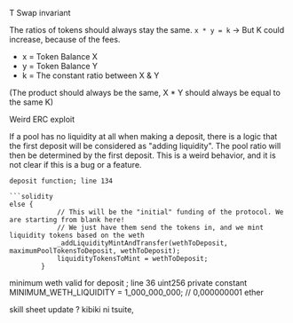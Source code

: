 T Swap invariant

The ratios of tokens should always stay the same.
`x * y = k`
-> But K could increase, because of the fees.

- x = Token Balance X
- y = Token Balance Y
- k = The constant ratio between X & Y

(The product should always be the same, X \* Y should always be equal to the same K)

Weird ERC exploit

If a pool has no liquidity at all when making a deposit, there is a logic that the first deposit will be considered as "adding liquidity". The pool ratio will then be determined by the first deposit. This is a weird behavior, and it is not clear if this is a bug or a feature.

````solidity
deposit function; line 134

```solidity
else {
            // This will be the "initial" funding of the protocol. We are starting from blank here!
            // We just have them send the tokens in, and we mint liquidity tokens based on the weth
            _addLiquidityMintAndTransfer(wethToDeposit, maximumPoolTokensToDeposit, wethToDeposit);
            liquidityTokensToMint = wethToDeposit;
        }
````

minimum weth valid for deposit ; line 36
uint256 private constant MINIMUM_WETH_LIQUIDITY = 1_000_000_000; // 0,000000001 ether

skill sheet update ?
kibiki ni tsuite,
